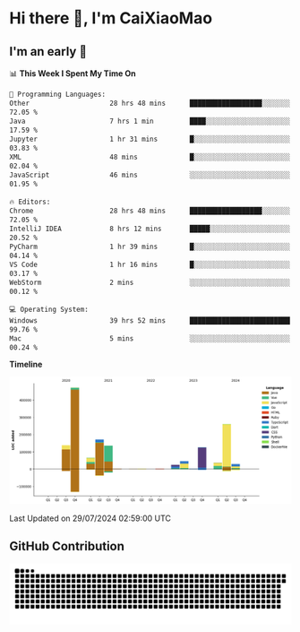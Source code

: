 # Hi there 👋, I'm CaiXiaoMao

## I'm an early 🐤
<!--START_SECTION:waka-->
📊 **This Week I Spent My Time On** 

```text
💬 Programming Languages: 
Other                    28 hrs 48 mins      ██████████████████░░░░░░░   72.05 % 
Java                     7 hrs 1 min         ████░░░░░░░░░░░░░░░░░░░░░   17.59 % 
Jupyter                  1 hr 31 mins        █░░░░░░░░░░░░░░░░░░░░░░░░   03.83 % 
XML                      48 mins             █░░░░░░░░░░░░░░░░░░░░░░░░   02.04 % 
JavaScript               46 mins             ░░░░░░░░░░░░░░░░░░░░░░░░░   01.95 % 

🔥 Editors: 
Chrome                   28 hrs 48 mins      ██████████████████░░░░░░░   72.05 % 
IntelliJ IDEA            8 hrs 12 mins       █████░░░░░░░░░░░░░░░░░░░░   20.52 % 
PyCharm                  1 hr 39 mins        █░░░░░░░░░░░░░░░░░░░░░░░░   04.14 % 
VS Code                  1 hr 16 mins        █░░░░░░░░░░░░░░░░░░░░░░░░   03.17 % 
WebStorm                 2 mins              ░░░░░░░░░░░░░░░░░░░░░░░░░   00.12 % 

💻 Operating System: 
Windows                  39 hrs 52 mins      █████████████████████████   99.76 % 
Mac                      5 mins              ░░░░░░░░░░░░░░░░░░░░░░░░░   00.24 % 
```

**Timeline**

![Lines of Code chart](https://raw.githubusercontent.com/caixiaomao/caixiaomao/main/assets/bar_graph.png)


 Last Updated on 29/07/2024 02:59:00 UTC
<!--END_SECTION:waka-->

## GitHub Contribution
<picture>
  <source media="(prefers-color-scheme: dark)" srcset="/dist/snake/github-contribution-grid-snake-dark.svg" />
  <source media="(prefers-color-scheme: light)" srcset="/dist/snake/github-contribution-grid-snake.svg" />
  <img alt="github contribution grid snake animation" src="/dist/snake/github-contribution-grid-snake.svg" />
</picture>
